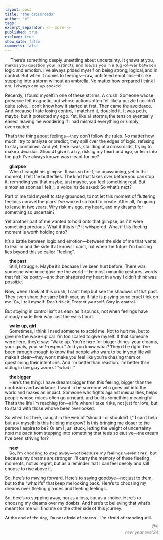 ```yaml
---
layout: post
title: "the crossroads"
author: "e"
tags: 
excerpt_separator: <!--more-->
published: true
exclude: true
show_date: false
comments: false
---
```

<!-- <img src="{{"https://egraphix.github.io}}/assets/images/DSCF7568.jpg" style> -->


&emsp; There’s something deeply unsettling about uncertainty. It gnaws at you, makes you question your instincts, and leaves you in a tug-of-war between logic and emotion. I’ve always prided myself on being strong, logical, and in control. But when it comes to feelings—raw, unfiltered emotions—it’s like stepping into a storm without an umbrella. No matter how prepared I think I am, I always end up soaked. <!--more--> <br>

Recently, I found myself in one of these storms. A crush. Someone whose presence felt magnetic, but whose actions often felt like a puzzle I couldn’t quite solve. I don’t know how it started at first. Then came the avoidance. And because I hate losing control, I matched it, doubled it. It was petty, maybe, but it protected my ego. Yet, like all storms, the tension eventually eased, leaving me wondering if I had misread everything or simply overreacted.<br>

That’s the thing about feelings—they don’t follow the rules. No matter how much I try to analyze or predict, they spill over the edges of logic, refusing to stay contained. And yet, here I was, standing at a crossroads, trying to make a decision: Should I give it a try, risking my heart and ego, or lean into the path I’ve always known was meant for me? <br>


&emsp;**glimpse** <br>
&emsp;When I caught his glimpse. It was so brief, so unassuming, yet in that moment, I felt the butterflies. The kind that takes over before you can stop it, reminding you that maybe, just maybe, you feel something real.
But almost as soon as I felt it, a voice inside asked: So what’s next?

Part of me told myself to stay grounded, to not let this moment of fluttering feelings unravel the plans I’ve worked so hard to create. After all, I’m going to leave in two years. Why risk my ego, my heart, and my dreams for something so uncertain?

Yet another part of me wanted to hold onto that glimpse, as if it were something precious. What if this is it? it whispered. What if this fleeting moment is worth holding onto?

It’s a battle between logic and emotion—between the side of me that wants to lean in and the side that knows I can’t, not when the future I’m building lies beyond this so called “feeling”.


&emsp;**the past** <br>
&emsp;Still, I struggle. Maybe it’s because I’ve been hurt before. There was someone who once gave me the world—the most romantic gestures, words that felt like poetry—and then shattered my heart in a way I didn’t think was possible.

Now, when I look at this crush, I can’t help but see the shadows of that past. They even share the same birth year, as if fate is playing some cruel trick on me. So, I tell myself: Don’t risk it. Protect yourself. Stay in control.

But staying in control isn’t as easy as it sounds, not when feelings have already made their way past the walls I built.

&emsp;**wake up, girl** <br>
&emsp;Sometimes, I think I need someone to scold me. Not to hurt me, but to give me the wake-up call I’m too scared to give myself. If that someone were here, they’d say:
“Wake up. You're here for bigger things-your dreams, your goals, your self-respect.”
And you know what? They’d be right. I’ve been through enough to know that people who want to be in your life will make it clear—they won’t make you feel like you’re chasing them or questioning their intentions. And I’m better than reaction. I’m better than sitting in the gray zone of “what if.”

&emsp;**the bigger** <br>
&emsp;Here’s the thing: I have dreams bigger than this feeling, bigger than the confusion and avoidance. I want to be someone who goes out into the world and makes an impact. Someone who fights against inequalities, helps people whose voices often go unheard, and builds something meaningful. That’s the life I’m reaching for—a life where I take risks, not just for love, but to stand with those who’ve been overlooked.

So when I sit here, caught in the web of “should I or shouldn’t I,” I can’t help but ask myself: Is this helping me grow? Is this bringing me closer to the person I aspire to be? Or am I just stuck, letting the weight of uncertainty hold me back from stepping into something that feels so elusive—the dream I’ve been striving for?

&emsp;**next** <br>
&emsp;So, I’m choosing to step away—not because my feelings weren’t real, but because my dreams are stronger. I’ll carry the memory of those fleeting moments, not as regret, but as a reminder that I can feel deeply and still choose to rise above it.

So, here’s to moving forward. Here’s to saying goodbye—not just to them, but to the “what ifs” that keep me looking back. Here’s to choosing my dreams over fleeting glances and fleeting feelings.

So, here’s to stepping away, not as a loss, but as a choice. Here’s to choosing my dreams over my doubts. And here’s to believing that what’s meant for me will find me on the other side of this journey.

 At the end of the day, I’m not afraid of storms—I’m afraid of standing still.


<div class="post-info"> 
<p style="text-align: right; font-style: italic; color: grey; line-height: 0.5;">@e</p>
<p style="text-align: right; font-style: italic; color: grey; line-height: 0.5;">new year eve'24</p>